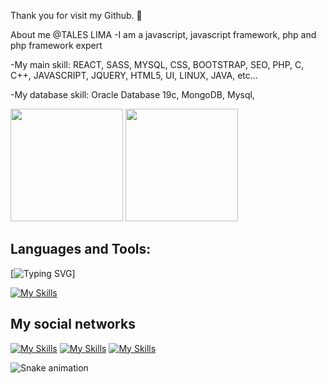 Thank you for visit my Github. 👋


About me @TALES LIMA
-I am a javascript, javascript framework, php and php framework expert

-My main skill: REACT, SASS, MYSQL, CSS, BOOTSTRAP, SEO, PHP, C, C++, JAVASCRIPT, JQUERY, HTML5, UI, LINUX, JAVA, etc...

-My database skill: Oracle Database 19c, MongoDB, Mysql,
<div>
  <img height="180em" src="https://github-readme-stats.vercel.app/api?username=TalesPortfolio&show_icons=true&theme=tokyonight"/>
 <img height="180em" src="https://github-readme-stats.vercel.app/api/top-langs/?username=Tales1982&layout=compact&theme=tokyonight"/>
</div>
<h2>Languages and Tools:</h2>

[![Typing SVG](https://readme-typing-svg.demolab.com?font=Courgette&weight=800&pause=1000&color=018A0B&background=1514FF00&width=435&lines=Tales+Lima+;REACT%2C+SASS%2C+BOOTSTRAP%2C++JQUERY;+PHP%2C+C+%2C+C%2B%2B%2C+C%23%2C+JAVASCRIPT;Oracle+Database+19c%2C+MongoDB%2C+Mysql%2C;HTML5%2C+UI%2C+LINUX%2C+BASIC+JAVA)]

[![My Skills](https://skillicons.dev/icons?i=java,c,cpp,cs,ruby,js,react,vue,php,nodejs,bash,codepen,babel,sass,gulp,bootstrap,sequelize,jquery,css,html,linux,gtk,github,git,blender,webpack,vercel,eclipse,idea,vim,visualstudio,vscode,powershell,stackoverflow,figma&theme=light)](https://skillicons.dev)

<h2>My social networks</h2>

[![My Skills](https://skillicons.dev/icons?i=linkedin)](https://www.linkedin.com/in/tales-lima-de-paula-900097242/details/education/) [![My Skills](https://skillicons.dev/icons?i=twitter)](https://twitter.com/tales_lima_) [![My Skills](https://skillicons.dev/icons?i=instagram)](https://www.instagram.com/taleslimadepaula/)
<!--
**tales1982/tales1982** is a ✨ _special_ ✨ repository because its `README.md` (this file) appears on your GitHub profile.

Here are some ideas to get you started:

- 🔭 I’m currently working on ...
- 🌱 I’m currently learning ...
- 👯 I’m looking to collaborate on ...
- 🤔 I’m looking for help with ...
- 💬 Ask me about ...
- 📫 How to reach me: ...
- 😄 Pronouns: ...
- ⚡ Fun fact: ...
-->
![Snake animation](https://github.com/tales1982/tales1982/blob/output/github-contribution-grid-snake.svg)
